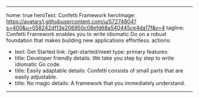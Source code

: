 ---
home: true
heroText: Confetti Framework
heroImage: https://avatars1.githubusercontent.com/u/57274804?s=400&u=058242df13e206950c08efd68a540445ce4da17f&v=4
tagline: Confetti Framework enables you to write idiomatic Go on a robust foundation that makes building new applications effortless.
actions:
  - text: Get Started
    link: /get-started/meet
    type: primary
features:
- title: Developer friendly
  details: We take you step by step to write idiomatic Go code.
- title: Easily adaptable
  details: Confetti consists of small parts that are easily adjustable.
- title: No magic
  details: A framework that you immediately understand.

------
